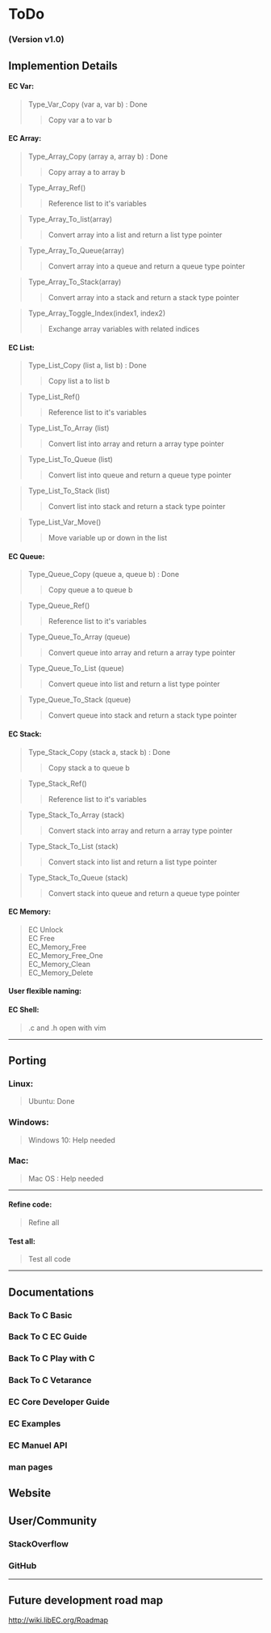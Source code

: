 # ToDo  
### (Version v1.0)  

## Implemention Details

#### EC Var:
> Type_Var_Copy (var a, var b) : Done  
> > Copy var a to var b  

#### EC Array:  

> Type_Array_Copy (array a, array b) : Done  
> > Copy array a to array b  

> Type_Array_Ref()  
> > Reference list to it's variables  

> Type_Array_To_list(array)  
> >  Convert array into a list and return a list type pointer  

> Type_Array_To_Queue(array)  
> > Convert array into a queue and return a queue type pointer  

> Type_Array_To_Stack(array)  
> > Convert array into a stack and return a stack type pointer  

> Type_Array_Toggle_Index(index1, index2)  
> > Exchange array variables with related indices  


#### EC List:  

> Type_List_Copy (list a, list b) : Done  
> > Copy list a to list b  

> Type_List_Ref()  
> > Reference list to it's variables  

> Type_List_To_Array (list)  
> > Convert list into array and return a array type pointer  

> Type_List_To_Queue (list)  
> > Convert list into queue and return a queue type pointer  

> Type_List_To_Stack (list)  
> > Convert list into stack and return a stack type pointer  

> Type_List_Var_Move()  
> > Move variable up or down in the list  




#### EC Queue:  

> Type_Queue_Copy (queue a, queue b) : Done  
> > Copy queue a to queue b  

> Type_Queue_Ref()  
> > Reference list to it's variables  

> Type_Queue_To_Array (queue)  
> > Convert queue into array and return a array type pointer  

> Type_Queue_To_List (queue)  
> > Convert queue into list and return a list type pointer  

> Type_Queue_To_Stack (queue)  
> > Convert queue into stack and return a stack type pointer  


#### EC Stack:  

> Type_Stack_Copy (stack a, stack b) : Done  
> > Copy stack a to queue b  

> Type_Stack_Ref()  
> > Reference list to it's variables  

> Type_Stack_To_Array (stack)  
> > Convert stack into array and return a array type pointer  

> Type_Stack_To_List (stack)  
> > Convert stack into list and return a list type pointer  

> Type_Stack_To_Queue (stack)  
> > Convert stack into queue and return a queue type pointer  


#### EC Memory:  
> EC Unlock  
> EC Free  
> EC_Memory_Free  
> EC_Memory_Free_One  
> EC_Memory_Clean  
> EC_Memory_Delete  


#### User flexible naming:  

#### EC Shell:  
> .c and .h open with vim  
  

---
## Porting

### Linux:
> Ubuntu: Done  
### Windows:  
> Windows 10: Help needed  
### Mac:  
> Mac OS : Help needed  
  

---
#### Refine code:  
> Refine all  
  

#### Test all:  
> Test all code  
  

---
## Documentations  

### Back To C Basic  
### Back To C EC Guide  
### Back To C Play with C  
### Back To C Vetarance  
### EC Core Developer Guide  


### EC Examples
### EC Manuel API
### man pages


## Website

## User/Community
### StackOverflow
### GitHub
  

---
## Future development road map  
<http://wiki.libEC.org/Roadmap>  

